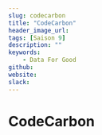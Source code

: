 ```yaml
---
slug: codecarbon
title: "CodeCarbon"
header_image_url: 
tags: [Saison 9]
description: ""
keywords:
    - Data For Good
github: 
website: 
slack: 
---
```


# CodeCarbon